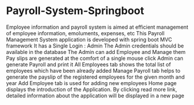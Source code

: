 # Payroll-System-Springboot

Employee information and payroll system is aimed at efficient management of employee information, emoluments, expenses, etc 
This Payroll Management System application is developed with spring boot MVC framework
It has a Single Login : Admin 
The Admin credentials should be available in the database
The Admin can add Employee and Manage them
Pay slips are generated at the comfort of a single mouse click
Admin can generate Payroll and print it
All Employees tab shows the total list of employees which have been already added
Manage Payroll tab helps to generate the payslip of the registered employees for the given month and year
Add Employee tab is used for adding new employees
Home page displays the introduction of the Application. By clicking read more link, detailed information about the application will be displayed in a new page
